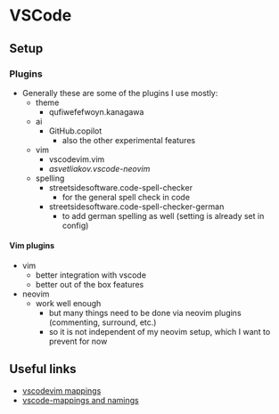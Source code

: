 # VSCode

## Setup

### Plugins
- Generally these are some of the plugins I use mostly:
  - theme
    - qufiwefefwoyn.kanagawa
  - ai
    - GitHub.copilot
      - also the other experimental features
  - vim
    - vscodevim.vim
    - _asvetliakov.vscode-neovim_
  - spelling
    - streetsidesoftware.code-spell-checker
      - for the general spell check in code
    - streetsidesoftware.code-spell-checker-german
      - to add german spelling as well (setting is already set in config)


#### Vim plugins
- vim
  - better integration with vscode
  - better out of the box features
- neovim
  - work well enough
    - but many things need to be done via neovim plugins (commenting, surround, etc.)
    - so it is not independent of my neovim setup, which I want to prevent for now


## Useful links

- [vscodevim mappings](https://github.com/VSCodeVim/Vim/#-vscodevim-tricks)
- [vscode-mappings and namings](https://code.visualstudio.com/docs/getstarted/keybindings#_rich-languages-editing)

